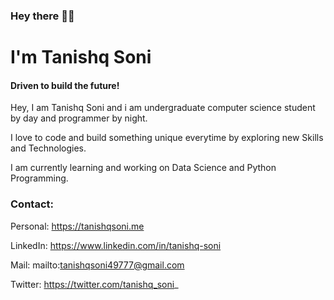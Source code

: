 ### Hey there 👋🏻
# I'm Tanishq Soni

#### Driven to build the future!

Hey, I am Tanishq Soni and i am undergraduate computer science student by day and programmer by night.

I love to code and build something unique everytime by exploring new Skills and Technologies. 

I am currently learning and working on Data Science and Python Programming.

### Contact: 
Personal: https://tanishqsoni.me 

LinkedIn: https://www.linkedin.com/in/tanishq-soni

Mail: mailto:tanishqsoni49777@gmail.com

Twitter: https://twitter.com/tanishq_soni_
